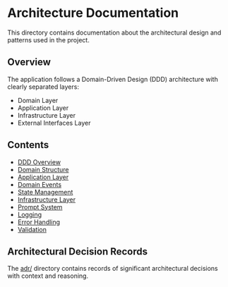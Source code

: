 # Architecture Documentation

This directory contains documentation about the architectural design and patterns used in the project.

## Overview

The application follows a Domain-Driven Design (DDD) architecture with clearly separated layers:

- Domain Layer
- Application Layer
- Infrastructure Layer
- External Interfaces Layer

## Contents

- [DDD Overview](./ddd-overview.md)
- [Domain Structure](./domain-structure.md)
- [Application Layer](./application-layer.md)
- [Domain Events](./domain-events.md)
- [State Management](./state-management.md)
- [Infrastructure Layer](./infrastructure-layer.md)
- [Prompt System](./prompt-system.md)
- [Logging](./logging.md)
- [Error Handling](./error-handling.md)
- [Validation](./validation.md)

## Architectural Decision Records

The [adr/](./adr/) directory contains records of significant architectural decisions with context and reasoning. 
